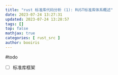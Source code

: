 ```yaml
---
title: "rust 标准库代码分析 (1): RUST标准库体系概述"
date: 2023-07-24 13:27:31 
updated: 2023-07-24 13:28:57
tags: [] 
top: false
mathjax: true
categories: [ rust_src ]
author: booiris
---
```




#todo

- [ ] 标准库框架
